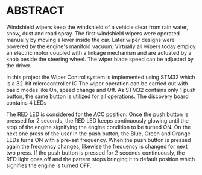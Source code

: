 # ABSTRACT

Windshield wipers keep the windshield of a vehicle clear from rain water, snow, dust and road spray. The first windshield wipers were operated manually by moving a lever inside the car. Later wiper designs were powered by the engine's manifold vacuum. Virtually all wipers today employ an electric motor coupled with a linkage mechanism and are actuated by a knob beside the steering wheel. The wiper blade speed can be adjusted by the driver.

In this project the Wiper Control system is implemented using STM32 which is a 32-bit microcontroller IC.The wiper operation can be carried out with basic modes like On, speed change and Off. As STM32 contains only 1 push button, the same button is utilized for all operations. The discovery board contains 4 LEDs

The RED LED is considered for the ACC position. Once the push button is pressed for 2 seconds, the RED LED keeps continuously glowing until the stop of the engine signifying the engine condition to be turned ON.
On the next one press of the user in the push button, the Blue, Green and Orange LEDs turns ON with a pre-set frequency. 
When the push button is pressed again the frequency changes, likewise the frequency is changed for next two press.
If the push button is pressed for 2 seconds continuously, the RED light goes off and the pattern stops bringing it to default position which signifies the engine is turned OFF.
